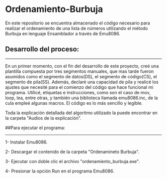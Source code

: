 # Ordenamiento-Burbuja
En este repositorio se encuentra almacenado el código necesario para realizar el ordenamiento de una lista de números utilizando el método Burbuja en lenguaje Ensamblador a través de Emu8086.

## Desarrollo del proceso:
***
En un primer momento, con el fin del desarrollo de este proyecto, creé una plantilla compuesta por tres segmentos manuales, que mas tarde fueron asumidos como el segmento de datos(DS), el segmento de código(CS), el segmento de pila(SS). Además, declaré una capacidad de pila y realicé los ajustes que necesité para el comienzo del código que hace funcional mi programa. Utilicé, etiquetas e instrucciones, como son el caso de mov, loop, lea, entre otras, y también una biblioteca llamada emu8086.inc, de la cula empleé algunas macros. El código es lo más sencillo y legible.

Toda la explicación detallada del algoritmo utilizado la puede encontrar en la carpeta "Audios de la explicación".

##Para ejecutar el programa:
***
1- Instalar Emu8086.

2- Descargar el contenido de la carpeta "Ordenamineto Burbuja".

3- Ejecutar con doble clic el archivo "ordenamiento_burbuja.exe".

4- Presionar la opción Run en el programa Emu8086.
